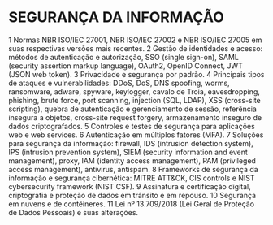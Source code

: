 # SEGURANÇA DA INFORMAÇÃO

1 Normas NBR ISO/IEC 27001, NBR ISO/IEC 27002 e NBR ISO/IEC 27005 em suas respectivas versões mais recentes.
2 Gestão de identidades e acesso: métodos de autenticação e autorização, SSO (single sign-on), SAML (security assertion markup language), OAuth2, OpenID Connect, JWT (JSON web token).
3 Privacidade e segurança por padrão.
4 Principais tipos de ataques e vulnerabilidades: DDoS, DoS, DNS spoofing, worms, ransomware, adware, spyware, keylogger, cavalo de Troia, eavesdropping, phishing, brute force, port scanning, injection (SQL, LDAP), XSS (cross-site scripting), quebra de autenticação e gerenciamento de sessão, referência insegura a objetos, cross-site request forgery, armazenamento inseguro de dados criptografados.
5 Controles e testes de segurança para aplicações web e web services.
6 Autenticação em múltiplos fatores (MFA).
7 Soluções para segurança da informação: firewall, IDS (intrusion detection system), IPS (intrusion prevention system), SIEM (security information and event management), proxy, IAM (identity access management), PAM (privileged access management), antivírus, antispam.
8 Frameworks de segurança da informação e segurança cibernética: MITRE ATT&CK, CIS controls e NIST cybersecurity framework (NIST CSF).
9 Assinatura e certificação digital, criptografia e proteção de dados em trânsito e em repouso.
10 Segurança em nuvens e de contêineres.
11 Lei nº 13.709/2018 (Lei Geral de Proteção de Dados Pessoais) e suas alterações.

